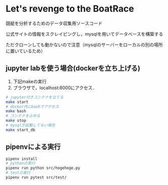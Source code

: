 # Let's revenge to the BoatRace

競艇を分析するためのデータ収集用ソースコード

公式サイトの情報をスクレイピングし，mysqlを用いてデータベースを構築する

ただクローンしても動かないので注意（mysqlのサーバーをローカルの別の場所に置いているため）

## jupyter labを使う場合(dockerを立ち上げる)

1. 下記makeの実行
2. ブラウザで，localhost:8000にアクセス．

```sh
# jupyter付きコンテナを立てる
make start
# docker内にbashでアクセス
make bash
# コンテナを止める
make stop
# mysqlが起動してない場合
make start_db
```

## pipenvによる実行

```sh
pipenv install
# pythonの実行
pipenv run python src/hogehoge.py
# testの実行
pipenv run pytest src/test/
```
